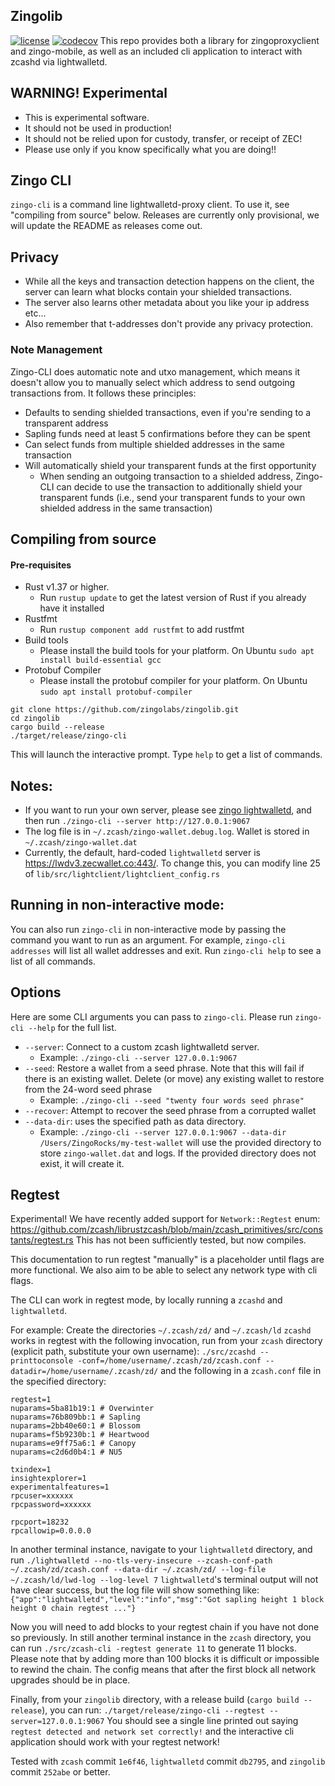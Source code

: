 ## Zingolib
[![license](https://img.shields.io/github/license/zingolabs/zingolib)](LICENSE) [![codecov](https://codecov.io/gh/zingolabs/zingolib/branch/dev/graph/badge.svg?token=WMKTJMQY28)](https://codecov.io/gh/zingolabs/zingolib)
This repo provides both a library for zingoproxyclient and zingo-mobile, as well as an included cli application to interact with zcashd via lightwalletd.

## WARNING! Experimental
* This is experimental software.
* It should not be used in production!
* It should not be relied upon for custody, transfer, or receipt of ZEC!
* Please use only if you know specifically what you are doing!!

## Zingo CLI
`zingo-cli` is a command line lightwalletd-proxy client. To use it, see "compiling from source" below. Releases are currently only provisional, we will update the README as releases come out.

## Privacy
* While all the keys and transaction detection happens on the client, the server can learn what blocks contain your shielded transactions.
* The server also learns other metadata about you like your ip address etc...
* Also remember that t-addresses don't provide any privacy protection.

### Note Management
Zingo-CLI does automatic note and utxo management, which means it doesn't allow you to manually select which address to send outgoing transactions from. It follows these principles:
* Defaults to sending shielded transactions, even if you're sending to a transparent address
* Sapling funds need at least 5 confirmations before they can be spent
* Can select funds from multiple shielded addresses in the same transaction
* Will automatically shield your transparent funds at the first opportunity
    * When sending an outgoing transaction to a shielded address, Zingo-CLI can decide to use the transaction to additionally shield your transparent funds (i.e., send your transparent funds to your own shielded address in the same transaction)

## Compiling from source

#### Pre-requisites
* Rust v1.37 or higher.
    * Run `rustup update` to get the latest version of Rust if you already have it installed
* Rustfmt
    * Run `rustup component add rustfmt` to add rustfmt
* Build tools
    * Please install the build tools for your platform. On Ubuntu `sudo apt install build-essential gcc`
* Protobuf Compiler
    * Please install the protobuf compiler for your platform. On Ubuntu `sudo apt install protobuf-compiler`

```
git clone https://github.com/zingolabs/zingolib.git
cd zingolib
cargo build --release
./target/release/zingo-cli
```

This will launch the interactive prompt. Type `help` to get a list of commands.

## Notes:
* If you want to run your own server, please see [zingo lightwalletd](https://github.com/zingolabs/lightwalletd), and then run `./zingo-cli --server http://127.0.0.1:9067`
* The log file is in `~/.zcash/zingo-wallet.debug.log`. Wallet is stored in `~/.zcash/zingo-wallet.dat`
* Currently, the default, hard-coded `lightwalletd` server is https://lwdv3.zecwallet.co:443/. To change this, you can modify line 25 of `lib/src/lightclient/lightclient_config.rs`

## Running in non-interactive mode:
You can also run `zingo-cli` in non-interactive mode by passing the command you want to run as an argument. For example, `zingo-cli addresses` will list all wallet addresses and exit.
Run `zingo-cli help` to see a list of all commands.

## Options
Here are some CLI arguments you can pass to `zingo-cli`. Please run `zingo-cli --help` for the full list.

* `--server`: Connect to a custom zcash lightwalletd server.
    * Example: `./zingo-cli --server 127.0.0.1:9067`
* `--seed`: Restore a wallet from a seed phrase. Note that this will fail if there is an existing wallet. Delete (or move) any existing wallet to restore from the 24-word seed phrase
    * Example: `./zingo-cli --seed "twenty four words seed phrase"`
 * `--recover`: Attempt to recover the seed phrase from a corrupted wallet
 * `--data-dir`: uses the specified path as data directory.
    * Example: `./zingo-cli --server 127.0.0.1:9067 --data-dir /Users/ZingoRocks/my-test-wallet` will use the provided directory to store `zingo-wallet.dat` and logs. If the provided directory does not exist, it will create it.

## Regtest
Experimental!
We have recently added support for `Network::Regtest` enum: https://github.com/zcash/librustzcash/blob/main/zcash_primitives/src/constants/regtest.rs
This has not been sufficiently tested, but now compiles.

This documentation to run regtest "manually" is a placeholder until flags are more functional.
We also aim to be able to select any network type with cli flags.

The CLI can work in regtest mode, by locally running a `zcashd` and `lightwalletd`.

For example:
Create the directories `~/.zcash/zd/` and `~/.zcash/ld`
`zcashd` works in regtest with the following invocation, run from your `zcash` directory (explicit path, substitute your own username):
`./src/zcashd --printtoconsole -conf=/home/username/.zcash/zd/zcash.conf --datadir=/home/username/.zcash/zd/`
and the following in a `zcash.conf` file in the specified directory:
```
regtest=1
nuparams=5ba81b19:1 # Overwinter
nuparams=76b809bb:1 # Sapling
nuparams=2bb40e60:1 # Blossom
nuparams=f5b9230b:1 # Heartwood
nuparams=e9ff75a6:1 # Canopy
nuparams=c2d6d0b4:1 # NU5

txindex=1
insightexplorer=1
experimentalfeatures=1
rpcuser=xxxxxx
rpcpassword=xxxxxx

rpcport=18232
rpcallowip=0.0.0.0
```

In another terminal instance, navigate to your `lightwalletd` directory, and run
`./lightwalletd --no-tls-very-insecure --zcash-conf-path ~/.zcash/zd/zcash.conf --data-dir ~/.zcash/zd/ --log-file ~/.zcash/ld/lwd-log --log-level 7`
`lightwalletd`'s terminal output will not have clear success, but the log file will show something like:
`{"app":"lightwalletd","level":"info","msg":"Got sapling height 1 block height 0 chain regtest ..."}`

Now you will need to add blocks to your regtest chain if you have not done so previously.
In still another terminal instance in the `zcash` directory, you can run `./src/zcash-cli -regtest generate 11` to generate 11 blocks.
Please note that by adding more than 100 blocks it is difficult or impossible to rewind the chain. The config means that after the first block all network upgrades should be in place.

Finally, from your `zingolib` directory, with a release build (`cargo build --release`), you can run:
`./target/release/zingo-cli --regtest --server=127.0.0.1:9067`
You should see a single line printed out saying `regtest detected and network set correctly!` and the interactive cli application should work with your regtest network!

Tested with `zcash` commit `1e6f46`, `lightwalletd` commit `db2795`, and `zingolib` commit `252abe` or better.

